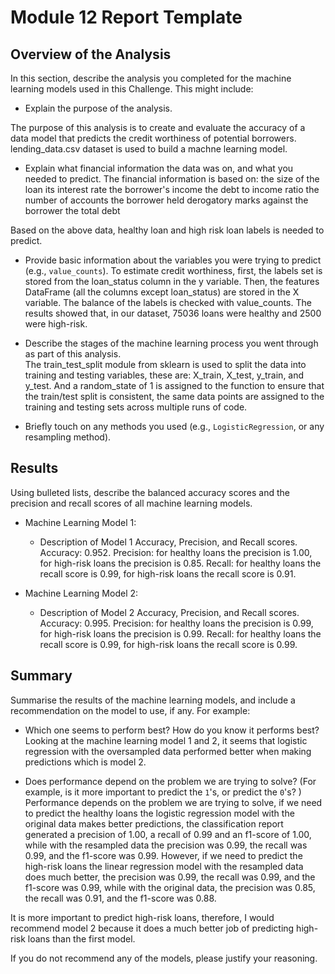# Module 12 Report Template

## Overview of the Analysis

In this section, describe the analysis you completed for the machine learning models used in this Challenge. This might include:

* Explain the purpose of the analysis.

 The purpose of this analysis is to create and evaluate the accuracy of a data model that predicts the credit worthiness of potential borrowers. lending_data.csv dataset is used to build a machne learning model.

* Explain what financial information the data was on, and what you needed to predict.
The financial information is based on:
the size of the loan
its interest rate
the borrower's income
the debt to income ratio
the number of accounts the borrower held
derogatory marks against the borrower
the total debt

Based on the above data, healthy loan and high risk loan labels is needed to predict.

* Provide basic information about the variables you were trying to predict (e.g., `value_counts`). 
To estimate credit worthiness, first,  the labels set is stored from the loan_status column in the y variable. Then, the features DataFrame (all the columns except loan_status) are stored in the X variable. The balance of the labels is checked with value_counts. The results showed that, in our dataset, 75036 loans were healthy and 2500 were high-risk.

* Describe the stages of the machine learning process you went through as part of this analysis.  
The train_test_split module from sklearn is used to split the data into training and testing variables, these are: X_train, X_test, y_train, and y_test. And  a random_state of 1 is assigned to the function to ensure that the train/test split is consistent, the same data points are assigned to the training and testing sets across multiple runs of code.


* Briefly touch on any methods you used (e.g., `LogisticRegression`, or any resampling method). 


## Results

Using bulleted lists, describe the balanced accuracy scores and the precision and recall scores of all machine learning models.

* Machine Learning Model 1:
  * Description of Model 1 Accuracy, Precision, and Recall scores.
   Accuracy: 0.952.
   Precision: for healthy loans the precision is 1.00, for high-risk loans the precision is 0.85.
   Recall: for healthy loans the recall score is 0.99, for high-risk loans the recall score is 0.91.



* Machine Learning Model 2:
  * Description of Model 2 Accuracy, Precision, and Recall scores.
  Accuracy: 0.995.
  Precision: for healthy loans the precision is 0.99, for high-risk loans the precision is 0.99.
  Recall: for healthy loans the recall score is 0.99, for high-risk loans the recall score is 0.99.

## Summary

Summarise the results of the machine learning models, and include a recommendation on the model to use, if any. For example:
* Which one seems to perform best? How do you know it performs best?
Looking at the machine learning model 1 and 2, it seems that logistic regression with the oversampled data performed better when making predictions which is model 2.

* Does performance depend on the problem we are trying to solve? (For example, is it more important to predict the `1`'s, or predict the `0`'s? )
Performance depends on the problem we are trying to solve, if we need to predict the healthy loans the logistic regression model with the original data makes better predictions, the classification report generated a precision of 1.00, a recall of 0.99 and an f1-score of 1.00, while with the resampled data the precision was 0.99, the recall was 0.99, and the f1-score was 0.99. However, if we need to predict the high-risk loans the linear regression model with the resampled data does much better, the precision was 0.99, the recall was 0.99, and the f1-score was 0.99, while with the original data, the precision was 0.85, the recall was 0.91, and the f1-score was 0.88.

It is more important to predict high-risk loans, therefore, I would recommend  model 2 because it does a much better job of predicting high-risk loans than the first model.

If you do not recommend any of the models, please justify your reasoning.
